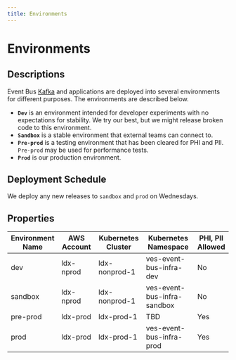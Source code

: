 ```yaml
---
title: Environments
---
```


# Environments

## Descriptions
<!--
 from ticket #2516 "Our four environments are: Dev, Sandbox, Pre Prod, Prod"

 Description of environments from Slack 
 https://dsva.slack.com/archives/C06EB8S1FT9/p1710884055935049

 https://adhoc.slack.com/archives/C042L8C962D/p1712157437377449?thread_ts=1712058858.556049&cid=C042L8C962D

 VA Profile has an environment called INT. int currently connects to EB dev. INT will connect to EB sandbox.
-->

Event Bus [Kafka](https://kafka.apache.org/) and applications are deployed into several environments for different purposes. The environments are described below.

- **`Dev`** is an environment intended for developer experiments with no expectations for stability. We try our best, but we might release broken code to this environment.
- **`Sandbox`** is a stable environment that external teams can connect to.
- **`Pre-prod`** is a testing environment that has been cleared for PHI and PII. `Pre-prod` may be used for performance tests.
- **`Prod`** is our production environment.

## Deployment Schedule

We deploy any new releases to `sandbox` and `prod` on Wednesdays.

## Properties

| Environment<br>Name | AWS Account  | Kubernetes<br>Cluster | Kubernetes<br>Namespace     | PHI, PII<br>Allowed |
|---------------------|--------------|-----------------------|-----------------------------|---------------------|
| dev                 | ldx-nprod    | ldx-nonprod-1         | ves-event-bus-infra-dev     | No                  |
| sandbox             | ldx-nprod    | ldx-nonprod-1         | ves-event-bus-infra-sandbox | No                  |
| pre-prod            | ldx-prod     | ldx-prod-1            | TBD                         | Yes                 |
| prod                | ldx-prod     | ldx-prod-1            | ves-event-bus-infra-prod    | Yes                 |

<!-- LHDI's dev is in ldx-dev, but the Event Bus dev that customers would connect to is in nprod. -->